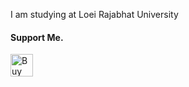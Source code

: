 
<p>I am studying at Loei Rajabhat University</p>
<h4>Support Me.</h4>
<a href='https://ko-fi.com/L3L663MIR' target="_blank"><img height='36' style='border:0px;height:36px;' src='https://cdn.ko-fi.com/cdn/kofi1.png?v=3' border='0' alt='Buy Me a Coffee at ko-fi.com' /></a>
